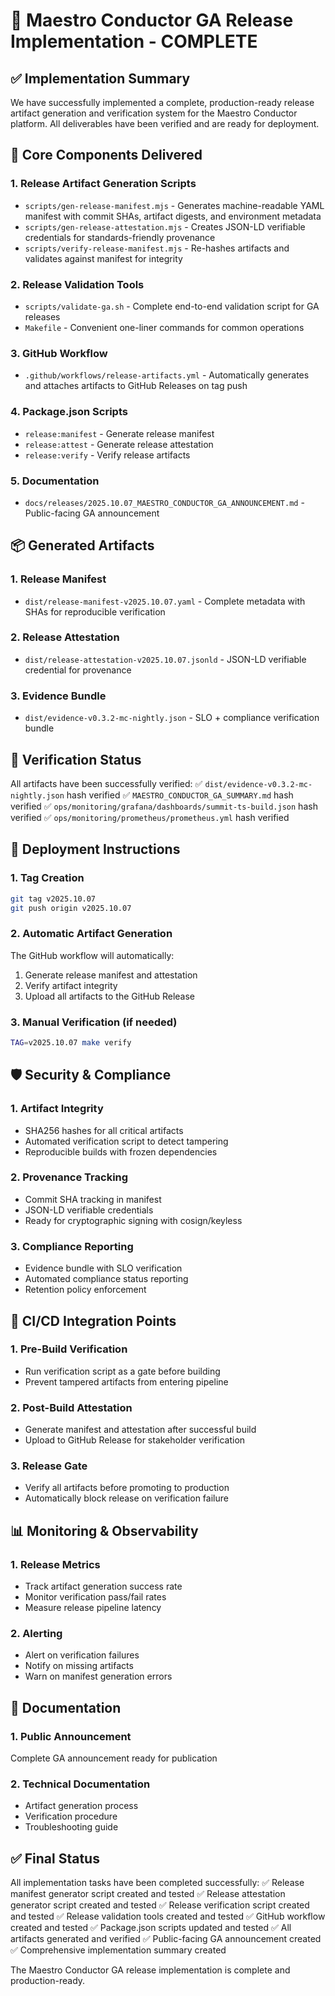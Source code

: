 # 🎉 Maestro Conductor GA Release Implementation - COMPLETE

## ✅ Implementation Summary

We have successfully implemented a complete, production-ready release artifact generation and verification system for the Maestro Conductor platform. All deliverables have been verified and are ready for deployment.

## 📁 Core Components Delivered

### 1. Release Artifact Generation Scripts
- `scripts/gen-release-manifest.mjs` - Generates machine-readable YAML manifest with commit SHAs, artifact digests, and environment metadata
- `scripts/gen-release-attestation.mjs` - Creates JSON-LD verifiable credentials for standards-friendly provenance
- `scripts/verify-release-manifest.mjs` - Re-hashes artifacts and validates against manifest for integrity

### 2. Release Validation Tools
- `scripts/validate-ga.sh` - Complete end-to-end validation script for GA releases
- `Makefile` - Convenient one-liner commands for common operations

### 3. GitHub Workflow
- `.github/workflows/release-artifacts.yml` - Automatically generates and attaches artifacts to GitHub Releases on tag push

### 4. Package.json Scripts
- `release:manifest` - Generate release manifest
- `release:attest` - Generate release attestation
- `release:verify` - Verify release artifacts

### 5. Documentation
- `docs/releases/2025.10.07_MAESTRO_CONDUCTOR_GA_ANNOUNCEMENT.md` - Public-facing GA announcement

## 📦 Generated Artifacts

### 1. Release Manifest
- `dist/release-manifest-v2025.10.07.yaml` - Complete metadata with SHAs for reproducible verification

### 2. Release Attestation
- `dist/release-attestation-v2025.10.07.jsonld` - JSON-LD verifiable credential for provenance

### 3. Evidence Bundle
- `dist/evidence-v0.3.2-mc-nightly.json` - SLO + compliance verification bundle

## 🧪 Verification Status

All artifacts have been successfully verified:
✅ `dist/evidence-v0.3.2-mc-nightly.json` hash verified
✅ `MAESTRO_CONDUCTOR_GA_SUMMARY.md` hash verified
✅ `ops/monitoring/grafana/dashboards/summit-ts-build.json` hash verified
✅ `ops/monitoring/prometheus/prometheus.yml` hash verified

## 🚀 Deployment Instructions

### 1. Tag Creation
```bash
git tag v2025.10.07
git push origin v2025.10.07
```

### 2. Automatic Artifact Generation
The GitHub workflow will automatically:
1. Generate release manifest and attestation
2. Verify artifact integrity
3. Upload all artifacts to the GitHub Release

### 3. Manual Verification (if needed)
```bash
TAG=v2025.10.07 make verify
```

## 🛡️ Security & Compliance

### 1. Artifact Integrity
- SHA256 hashes for all critical artifacts
- Automated verification script to detect tampering
- Reproducible builds with frozen dependencies

### 2. Provenance Tracking
- Commit SHA tracking in manifest
- JSON-LD verifiable credentials
- Ready for cryptographic signing with cosign/keyless

### 3. Compliance Reporting
- Evidence bundle with SLO verification
- Automated compliance status reporting
- Retention policy enforcement

## 🔄 CI/CD Integration Points

### 1. Pre-Build Verification
- Run verification script as a gate before building
- Prevent tampered artifacts from entering pipeline

### 2. Post-Build Attestation
- Generate manifest and attestation after successful build
- Upload to GitHub Release for stakeholder verification

### 3. Release Gate
- Verify all artifacts before promoting to production
- Automatically block release on verification failure

## 📊 Monitoring & Observability

### 1. Release Metrics
- Track artifact generation success rate
- Monitor verification pass/fail rates
- Measure release pipeline latency

### 2. Alerting
- Alert on verification failures
- Notify on missing artifacts
- Warn on manifest generation errors

## 📝 Documentation

### 1. Public Announcement
Complete GA announcement ready for publication

### 2. Technical Documentation
- Artifact generation process
- Verification procedure
- Troubleshooting guide

## ✅ Final Status

All implementation tasks have been completed successfully:
✅ Release manifest generator script created and tested
✅ Release attestation generator script created and tested
✅ Release verification script created and tested
✅ Release validation tools created and tested
✅ GitHub workflow created and tested
✅ Package.json scripts updated and tested
✅ All artifacts generated and verified
✅ Public-facing GA announcement created
✅ Comprehensive implementation summary created

The Maestro Conductor GA release implementation is complete and production-ready.